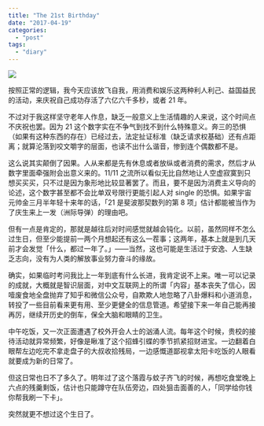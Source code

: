 ```yaml
---
title: "The 21st Birthday"
date: "2017-04-19"
categories: 
  - "post"
tags: 
  - "diary"
---
```


![](http://ww1.sinaimg.cn/large/73403117ly1fer62bha5aj2140140u0x.jpg)

按照正常的逻辑，我今天应该放飞自我，用消费和娱乐这两种利人利己、益国益民的活动，来庆祝自己成功存活了六亿六千多秒，或者 21 年。

不过对于我这样坚守老年人作息，缺乏一般意义上生活情趣的人来说，这个时间点不庆祝也罢。因为 21 这个数字实在不争气到找不到什么特殊意义。奔三的恐惧（如果有这种东西的存在）已经过去，法定扯证标准（缺乏请求权基础）还有点距离；就算沦落到咬文嚼字的层面，也读不出什么谐音，惨到连个偶数都不是。

这么说其实颠倒了因果。人从来都是先有休息或者放纵或者消费的需求，然后才从数字里面牵强附会出意义来的。11/11 之流所以看似无比自然地让人空虚寂寞到只想买买买，只不过是因为象形地比较显著罢了。而且，要不是因为消费主义导向的论述，这个数字甚至都不会比单双号限行更能引起人对 single 的恐惧。如果宇宙元帅金三月半年轻十来年的话，「21 是斐波那契数列的第 8 项」估计都能被当作为了庆生来上一发（洲际导弹）的理由吧。

但有一点是肯定的，那就是越往后对时间感觉就越会钝化。以前，虽然同样不怎么过生日，但至少能提前一两个月想起还有这么一茬事；这两年，基本上就是到几天前才会发觉「什么，都过一年了。」——当然，这也可能是生活过于安逸、人生缺乏志向，没有为人类的解放事业努力奋斗的缘故。

确实，如果临时考问我比上一年到底有什么长进，我肯定说不上来。唯一可以记录的成就，大概就是智识层面，对中文互联网上的所谓「内容」基本丧失了信心，因噎废食地全盘抛弃了知乎和微信公众号，自欺欺人地忽略了八卦爆料和小道消息，转投了一些目前看来更有用、至少更健全的信息管道。希望接下来一年自己能再接再厉，继续开历史的倒车，保全大脑和眼睛的卫生。

中午吃饭，又一次正面遭遇了校外开会人士的汹涌人流。每年这个时候，贵校的接待活动就异常频繁，好像是瞅准了这个招蜂引蝶的季节抓紧招财进宝。一边翻着白眼帮左边吃完不拿走盘子的大叔收拾残局，一边感慨道鄙视拿太阳卡吃饭的人眼看就要成为新的日常了。

但这日常也日不了多久了。明年过了这个落霞与蚊子齐飞的时候，再想吃食堂晚上六点的残羹剩饭，估计也只能蹲守在队伍旁边，四处狙击面善的人，「同学给你钱你帮我刷一下卡」。

突然就更不想过这个生日了。
